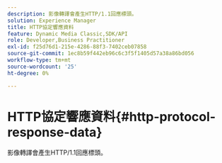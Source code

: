 ```yaml
---
description: 影像轉譯會產生HTTP/1.1回應標頭。
solution: Experience Manager
title: HTTP協定響應資料
feature: Dynamic Media Classic,SDK/API
role: Developer,Business Practitioner
exl-id: f25d76d1-215e-4286-88f3-7402ceb07858
source-git-commit: 1ec8b59f442eb96c6c3f5f1405d57a38a86bd056
workflow-type: tm+mt
source-wordcount: '25'
ht-degree: 0%

---
```


# HTTP協定響應資料{#http-protocol-response-data}

影像轉譯會產生HTTP/1.1回應標頭。
